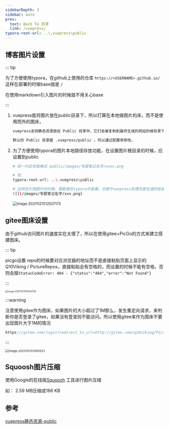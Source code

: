 ```yaml
---
sidebarDepth: 3
sidebar: auto
prev:
  text: Back To 目录
  link: /vuepress/
typora-root-url: ..\.vuepress\public
---
```


## 博客图片设置

::: tip 

为了方便使用typora，在github上使用的仓库 `https://<USERNAME>.github.io/` 这样在部署的时候base就是 `/` 

在使用markdown引入图片的时候就不用关心base

:::

1. vuepress能将图片放在public目录下，所以打算在本地做图片的床，而不是使用而外的图床，

   ```sh
   vuepress支持静态资源放在 Public 目录中，它们会被复制到最终生成的网站的根目录下。
   
   默认的 Public 目录是 .vuepress/public ，可以通过配置来修改。
   ```

2. 为了方便使用typora的图片本地路径存放功能，在设置图片根目录的时候，应设置到public

   ```sh
   # 统一约定存放格式 public/images/专题笔记名字/xxxx.png
   
   # 如
   typora-root-url: ..\.vuepress\public
   
   # 这样在引用图片的时候，既能够在typora中查看，也便于vuepress处理页面生成时处理图片连接
   ![](/images/专题笔记名字/xxx.png)
   
   ```
   
   
   
   ​			<img src="https://gitee.com/q10viking/PictureRepos/raw/master/images/202111270136489.png" alt="image-20211127012507173" style="zoom:80%;" />

## gitee图床设置

由于github访问图片的速度实在太慢了，所以在使用gitee+PicGo的方式来建立搭建图床。

::: tip 

picgo设置 repo的时候要对应浏览器的地址而不是直接粘贴页面上显示的Q10Viking / PictureRepos，直接粘贴会有空格的，而设置的时候不能有空格，否则会报`StatusCodeError: 404 - {"status":"404","error":"Not Found"}`

:::

<img src="https://gitee.com/q10viking/PictureRepos/raw/master/images/202111270014021.png" alt="image-20211127001443705" style="zoom:50%;" />

:::warning

注意使用gitee作为图床，如果图片的大小超过了1M那么，发生重定向请求，来判断你是否登录了gitee，如果没有登录则不能访问。所以使用gitee来作为图床不要出现图片大于1M的情况

```js
https://gitee.com/login?redirect_to_url=http://gitee.com/q10viking/PictureRepos/raw/master/images/202111270010151.png
```

:::



<img src="https://gitee.com/q10viking/PictureRepos/raw/master/images/202111270136785.png" alt="image-20211127011931021" style="zoom: 67%;" />



## Squoosh图片压缩

使用Google的在线版[Squoosh](https://squoosh.app/) 工具进行图片压缩

如： 2.59 MB压缩成186 KB





## 参考

[vuepress静态资源-public](https://v2.vuepress.vuejs.org/zh/guide/assets.html#public-%E6%96%87%E4%BB%B6)

